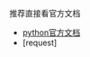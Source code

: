 推荐直接看官方文档
- [python官方文档](https://2.python-requests.org//zh_CN/latest/user/quickstart.html)
- [request]